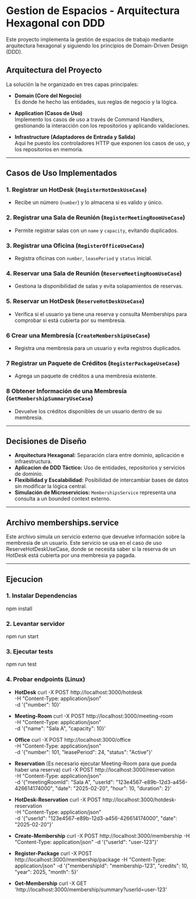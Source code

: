 # Gestion de Espacios - Arquitectura Hexagonal con DDD

Este proyecto implementa la gestión de espacios de trabajo mediante arquitectura hexagonal y siguiendo los principios de Domain-Driven Design (DDD). 

## Arquitectura del Proyecto

La solución la he organizado en tres capas principales:

- **Domain (Core del Negocio)**  
  Es donde he hecho las entidades, sus reglas de negocio y la lógica.

- **Application (Casos de Uso)**  
  Implemento los casos de uso a través de Command Handlers, gestionando la interacción con los repositorios y aplicando validaciones.

- **Infrastructure (Adaptadores de Entrada y Salida)**  
  Aqui he puesto los controladores HTTP que exponen los casos de uso, y los repositorios en memoria.

---

## Casos de Uso Implementados

### 1. **Registrar un HotDesk** (`RegisterHotDeskUseCase`)
   - Recibe un número (`number`) y lo almacena si es valido y único.

### 2. **Registrar una Sala de Reunión** (`RegisterMeetingRoomUseCase`)
   - Permite registrar salas con un `name` y `capacity`, evitando duplicados.

### 3. **Registrar una Oficina** (`RegisterOfficeUseCase`)
   - Registra oficinas con `number`, `leasePeriod` y `status` inicial.

### 4. **Reservar una Sala de Reunión** (`ReserveMeetingRoomUseCase`)
   - Gestiona la disponibilidad de salas y evita solapamientos de reservas.

### 5. **Reservar un HotDesk** (`ReserveHotDeskUseCase`)
   - Verifica si el usuario ya tiene una reserva y consulta Memberships para comprobar si está cubierta por su membresia.

### 6 **Crear una Membresía** (`CreateMembershipUseCase`)
   - Registra una membresia para un usuario y evita registros duplicados.

### 7 **Registrar un Paquete de Créditos** (`RegisterPackageUseCase`)
   - Agrega un paquete de créditos a una membresia existente.

### 8 **Obtener Información de una Membresía** (`GetMembershipSummaryUseCase`)
   - Devuelve los créditos disponibles de un usuario dentro de su membresia.


---

## **Decisiones de Diseño**
- **Arquitectura Hexagonal:** Separación clara entre dominio, aplicación e infraestructura.
- **Aplicacion de DDD Táctico:** Uso de entidades, repositorios y servicios de dominio.
- **Flexibilidad y Escalabilidad:** Posibilidad de intercambiar bases de datos sin modificar la lógica central.
- **Simulación de Microservicios:** `MembershipsService` representa una consulta a un bounded context externo.

---

## **Archivo memberships.service**
   Este archivo simula un servicio externo que devuelve información sobre la membresia de un usuario. Este servicio se usa en el caso de uso ReserveHotDeskUseCase, donde se necesita saber si la reserva de un HotDesk está cubierta por una membresia ya pagada.

---

## **Ejecucion**
### 1. Instalar Dependencias
npm install

### 2. Levantar servidor
npm run start

### 3. Ejecutar tests
npm run test

### 4. Probar endpoints (Linux)
- **HotDesk**
   curl -X POST http://localhost:3000/hotdesk \
     -H "Content-Type: application/json" \
     -d '{"number": 10}'

- **Meeting-Room**
   curl -X POST http://localhost:3000/meeting-room \
     -H "Content-Type: application/json" \
     -d '{"name": "Sala A", "capacity": 10}'

- **Office**
   curl -X POST http://localhost:3000/office \
     -H "Content-Type: application/json" \
     -d '{"number": 101, "leasePeriod": 24, "status": "Active"}'

- **Reservation** (Es necesario ejecutar Meeting-Room para que pueda haber una reserva)
   curl -X POST http://localhost:3000/reservation \
     -H "Content-Type: application/json" \
     -d '{"meetingRoomId": "Sala A", "userId": "123e4567-e89b-12d3-a456-426614174000", "date": "2025-02-20", "hour": 10, "duration": 2}'

- **HotDesk-Reservation**
   curl -X POST http://localhost:3000/hotdesk-reservation \
     -H "Content-Type: application/json" \
     -d '{"userId": "123e4567-e89b-12d3-a456-426614174000", "date": "2025-02-20"}'

- **Create-Membership**
   curl -X POST http://localhost:3000/membership -H "Content-Type: application/json" -d '{"userId": "user-123"}'

- **Register-Package**
   curl -X POST http://localhost:3000/membership/package -H "Content-Type: application/json" -d '{"membershipId": "membership-123", "credits": 10, "year": 2025, "month": 5}'

- **Get-Membership**
   curl -X GET 'http://localhost:3000/membership/summary?userId=user-123'
